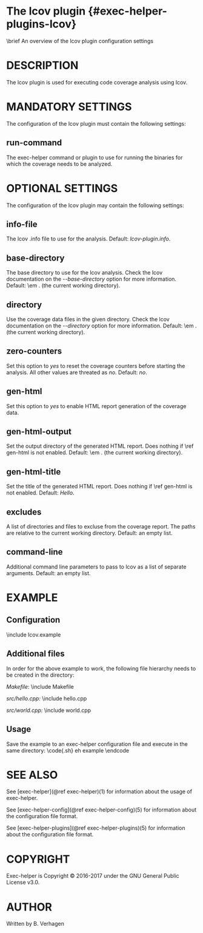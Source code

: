 The lcov plugin  {#exec-helper-plugins-lcov}
===============
\brief An overview of the lcov plugin configuration settings

# DESCRIPTION
The lcov plugin is used for executing code coverage analysis using lcov.

# MANDATORY SETTINGS
The configuration of the lcov plugin must contain the following settings:

## run-command
The exec-helper command or plugin to use for running the binaries for which the coverage needs to be analyzed.

# OPTIONAL SETTINGS
The configuration of the lcov plugin may contain the following settings:

## info-file
The lcov .info file to use for the analysis. Default: _lcov-plugin.info_.

## base-directory
The base directory to use for the lcov analysis. Check the lcov documentation on the _--base-directory_ option for more information. Default: \em . (the current working directory).

## directory
Use the coverage data files in the given directory. Check the lcov documentation on the _--directory_ option for more information. Default: \em . (the current working directory).

## zero-counters
Set this option to _yes_ to reset the coverage counters before starting the analysis. All other values are threated as _no_. Default: _no_.

## gen-html
Set this option to _yes_ to enable HTML report generation of the coverage data.

## gen-html-output
Set the output directory of the generated HTML report. Does nothing if \ref gen-html is not enabled. Default: \em . (the current working directory).

## gen-html-title
Set the title of the generated HTML report. Does nothing if \ref gen-html is not enabled. Default: _Hello_.

## excludes
A list of directories and files to excluse from the coverage report. The paths are relative to the current working directory. Default: an empty list.
 
## command-line
Additional command line parameters to pass to lcov as a list of separate arguments. Default: an empty list.

# EXAMPLE
## Configuration
\include lcov.example

## Additional files
In order for the above example to work, the following file hierarchy needs to be created in the directory:

_Makefile_:
\include Makefile

_src/hello.cpp:_
\include hello.cpp

_src/world.cpp:_
\include world.cpp

## Usage
Save the example to an exec-helper configuration file and execute in the same directory:
\code{.sh}
eh example
\endcode

# SEE ALSO
See [exec-helper](@ref exec-helper)(1) for information about the usage of exec-helper.

See [exec-helper-config](@ref exec-helper-config)(5) for information about the configuration file format.

See [exec-helper-plugins](@ref exec-helper-plugins)(5) for information about the configuration file format.

# COPYRIGHT
Exec-helper is Copyright &copy; 2016-2017 under the GNU General Public License v3.0.

# AUTHOR
Written by B. Verhagen

